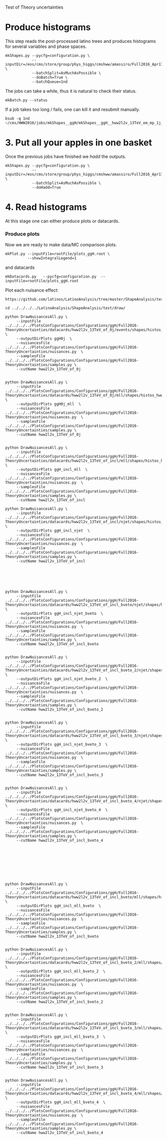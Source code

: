 Test of Theory uncertainties


# Produce histograms

This step reads the post-processed latino trees and produces histograms for several variables and phase spaces.

    mkShapes.py --pycfg=configuration.py \
                --inputDir=/eos/cms/store/group/phys_higgs/cmshww/amassiro/Full2016_Apr17/Apr2017_summer16/lepSel__MCWeights__bSFLpTEffMulti__cleanTauMC__l2loose__hadd__l2tightOR__formulasMC/ \
                --batchSplit=AsMuchAsPossible \
                --doBatch=True \
                --batchQueue=1nd

The jobs can take a while, thus it is natural to check their status.

    mkBatch.py --status


If a job takes too long / fails, one can kill it and resubmit manually.

    bsub -q 1nd ~/cms/HWW2016/jobs/mkShapes__ggH/mkShapes__ggH__hww2l2v_13TeV_em_mp_1j__top2.sh


# 3. Put all your apples in one basket

Once the previous jobs have finished we _hadd_ the outputs.

    mkShapes.py --pycfg=configuration.py \
                --inputDir=/eos/cms/store/group/phys_higgs/cmshww/amassiro/Full2016_Apr17/Apr2017_summer16/lepSel__MCWeights__bSFLpTEffMulti__cleanTauMC__l2loose__hadd__l2tightOR__formulasMC/ \
                --batchSplit=AsMuchAsPossible \
                --doHadd=True


# 4. Read histograms

At this stage one can either produce plots or datacards.

### Produce plots

Now we are ready to make data/MC comparison plots.

    mkPlot.py --inputFile=rootFile/plots_ggH.root \
              --showIntegralLegend=1


and datacards 

    mkDatacards.py   --pycfg=configuration.py  --inputFile=rootFile/plots_ggH.root
    

Plot each nuisance effect:

    https://github.com/latinos/LatinoAnalysis/tree/master/ShapeAnalysis/test/draw          

    cd ../../../../LatinoAnalysis/ShapeAnalysis/test/draw/
    
    python DrawNuisancesAll.py \
         --inputFile ../../../../PlotsConfigurations/Configurations/ggH/Full2016-TheoryUncertainties/datacards/hww2l2v_13TeV_of_0j/events/shapes/histos_hww2l2v_13TeV_of_0j.root  \
         --outputDirPlots ggH0j  \
         --nuisancesFile  ../../../../PlotsConfigurations/Configurations/ggH/Full2016-TheoryUncertainties/nuisances.py  \
         --samplesFile    ../../../../PlotsConfigurations/Configurations/ggH/Full2016-TheoryUncertainties/samples.py \
         --cutName hww2l2v_13TeV_of_0j

         
    python DrawNuisancesAll.py \
         --inputFile ../../../../PlotsConfigurations/Configurations/ggH/Full2016-TheoryUncertainties/datacards/hww2l2v_13TeV_of_0j/mll/shapes/histos_hww2l2v_13TeV_of_0j.root  \
         --outputDirPlots ggH0j_mll  \
         --nuisancesFile  ../../../../PlotsConfigurations/Configurations/ggH/Full2016-TheoryUncertainties/nuisances.py  \
         --samplesFile    ../../../../PlotsConfigurations/Configurations/ggH/Full2016-TheoryUncertainties/samples.py \
         --cutName hww2l2v_13TeV_of_0j

         
    python DrawNuisancesAll.py \
         --inputFile ../../../../PlotsConfigurations/Configurations/ggH/Full2016-TheoryUncertainties/datacards/hww2l2v_13TeV_of_incl/mll/shapes/histos_hww2l2v_13TeV_of_incl.root  \
         --outputDirPlots ggH_incl_mll  \
         --nuisancesFile  ../../../../PlotsConfigurations/Configurations/ggH/Full2016-TheoryUncertainties/nuisances.py  \
         --samplesFile    ../../../../PlotsConfigurations/Configurations/ggH/Full2016-TheoryUncertainties/samples.py \
         --cutName hww2l2v_13TeV_of_incl
     
    python DrawNuisancesAll.py \
         --inputFile ../../../../PlotsConfigurations/Configurations/ggH/Full2016-TheoryUncertainties/datacards/hww2l2v_13TeV_of_incl/njet/shapes/histos_hww2l2v_13TeV_of_incl.root  \
         --outputDirPlots ggH_incl_njet  \
         --nuisancesFile  ../../../../PlotsConfigurations/Configurations/ggH/Full2016-TheoryUncertainties/nuisances.py  \
         --samplesFile    ../../../../PlotsConfigurations/Configurations/ggH/Full2016-TheoryUncertainties/samples.py \
         --cutName hww2l2v_13TeV_of_incl
     
     
     
     
     
     
    python DrawNuisancesAll.py \
         --inputFile ../../../../PlotsConfigurations/Configurations/ggH/Full2016-TheoryUncertainties/datacards/hww2l2v_13TeV_of_incl_bveto/njet/shapes/histos_hww2l2v_13TeV_of_incl_bveto.root  \
         --outputDirPlots ggH_incl_njet_bveto  \
         --nuisancesFile  ../../../../PlotsConfigurations/Configurations/ggH/Full2016-TheoryUncertainties/nuisances.py  \
         --samplesFile    ../../../../PlotsConfigurations/Configurations/ggH/Full2016-TheoryUncertainties/samples.py \
         --cutName hww2l2v_13TeV_of_incl_bveto
    
    
    python DrawNuisancesAll.py \
         --inputFile ../../../../PlotsConfigurations/Configurations/ggH/Full2016-TheoryUncertainties/datacards/hww2l2v_13TeV_of_incl_bveto_2/njet/shapes/histos_hww2l2v_13TeV_of_incl_bveto_2.root  \
         --outputDirPlots ggH_incl_njet_bveto_2  \
         --nuisancesFile  ../../../../PlotsConfigurations/Configurations/ggH/Full2016-TheoryUncertainties/nuisances.py  \
         --samplesFile    ../../../../PlotsConfigurations/Configurations/ggH/Full2016-TheoryUncertainties/samples.py \
         --cutName hww2l2v_13TeV_of_incl_bveto_2
    
    
    python DrawNuisancesAll.py \
         --inputFile ../../../../PlotsConfigurations/Configurations/ggH/Full2016-TheoryUncertainties/datacards/hww2l2v_13TeV_of_incl_bveto_3/njet/shapes/histos_hww2l2v_13TeV_of_incl_bveto_3.root  \
         --outputDirPlots ggH_incl_njet_bveto_3  \
         --nuisancesFile  ../../../../PlotsConfigurations/Configurations/ggH/Full2016-TheoryUncertainties/nuisances.py  \
         --samplesFile    ../../../../PlotsConfigurations/Configurations/ggH/Full2016-TheoryUncertainties/samples.py \
         --cutName hww2l2v_13TeV_of_incl_bveto_3
    
    
    python DrawNuisancesAll.py \
         --inputFile ../../../../PlotsConfigurations/Configurations/ggH/Full2016-TheoryUncertainties/datacards/hww2l2v_13TeV_of_incl_bveto_4/njet/shapes/histos_hww2l2v_13TeV_of_incl_bveto_4.root  \
         --outputDirPlots ggH_incl_njet_bveto_4  \
         --nuisancesFile  ../../../../PlotsConfigurations/Configurations/ggH/Full2016-TheoryUncertainties/nuisances.py  \
         --samplesFile    ../../../../PlotsConfigurations/Configurations/ggH/Full2016-TheoryUncertainties/samples.py \
         --cutName hww2l2v_13TeV_of_incl_bveto_4

         
         
         
         
         
    
    
    
    python DrawNuisancesAll.py \
         --inputFile ../../../../PlotsConfigurations/Configurations/ggH/Full2016-TheoryUncertainties/datacards/hww2l2v_13TeV_of_incl_bveto/mll/shapes/histos_hww2l2v_13TeV_of_incl_bveto.root  \
         --outputDirPlots ggH_incl_mll_bveto  \
         --nuisancesFile  ../../../../PlotsConfigurations/Configurations/ggH/Full2016-TheoryUncertainties/nuisances.py  \
         --samplesFile    ../../../../PlotsConfigurations/Configurations/ggH/Full2016-TheoryUncertainties/samples.py \
         --cutName hww2l2v_13TeV_of_incl_bveto
    
    
    python DrawNuisancesAll.py \
         --inputFile ../../../../PlotsConfigurations/Configurations/ggH/Full2016-TheoryUncertainties/datacards/hww2l2v_13TeV_of_incl_bveto_2/mll/shapes/histos_hww2l2v_13TeV_of_incl_bveto_2.root  \
         --outputDirPlots ggH_incl_mll_bveto_2  \
         --nuisancesFile  ../../../../PlotsConfigurations/Configurations/ggH/Full2016-TheoryUncertainties/nuisances.py  \
         --samplesFile    ../../../../PlotsConfigurations/Configurations/ggH/Full2016-TheoryUncertainties/samples.py \
         --cutName hww2l2v_13TeV_of_incl_bveto_2
    
    
    python DrawNuisancesAll.py \
         --inputFile ../../../../PlotsConfigurations/Configurations/ggH/Full2016-TheoryUncertainties/datacards/hww2l2v_13TeV_of_incl_bveto_3/mll/shapes/histos_hww2l2v_13TeV_of_incl_bveto_3.root  \
         --outputDirPlots ggH_incl_mll_bveto_3  \
         --nuisancesFile  ../../../../PlotsConfigurations/Configurations/ggH/Full2016-TheoryUncertainties/nuisances.py  \
         --samplesFile    ../../../../PlotsConfigurations/Configurations/ggH/Full2016-TheoryUncertainties/samples.py \
         --cutName hww2l2v_13TeV_of_incl_bveto_3
    
    
    python DrawNuisancesAll.py \
         --inputFile ../../../../PlotsConfigurations/Configurations/ggH/Full2016-TheoryUncertainties/datacards/hww2l2v_13TeV_of_incl_bveto_4/mll/shapes/histos_hww2l2v_13TeV_of_incl_bveto_4.root  \
         --outputDirPlots ggH_incl_mll_bveto_4  \
         --nuisancesFile  ../../../../PlotsConfigurations/Configurations/ggH/Full2016-TheoryUncertainties/nuisances.py  \
         --samplesFile    ../../../../PlotsConfigurations/Configurations/ggH/Full2016-TheoryUncertainties/samples.py \
         --cutName hww2l2v_13TeV_of_incl_bveto_4
    
    

     
     
     
     
     
      
      
      
      
      
      
         